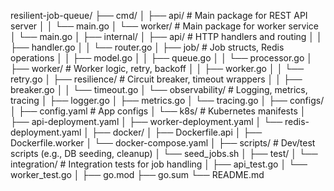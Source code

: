 resilient-job-queue/
├── cmd/
│   ├── api/              # Main package for REST API server
│   │   └── main.go
│   └── worker/           # Main package for worker service
│       └── main.go
│
├── internal/
│   ├── api/              # HTTP handlers and routing
│   │   ├── handler.go
│   │   └── router.go
│   ├── job/              # Job structs, Redis operations
│   │   ├── model.go
│   │   ├── queue.go
│   │   └── processor.go
│   ├── worker/           # Worker logic, retry, backoff
│   │   ├── worker.go
│   │   └── retry.go
│   ├── resilience/       # Circuit breaker, timeout wrappers
│   │   ├── breaker.go
│   │   └── timeout.go
│   └── observability/    # Logging, metrics, tracing
│       ├── logger.go
│       ├── metrics.go
│       └── tracing.go
│
├── configs/
│   ├── config.yaml       # App configs
│   └── k8s/              # Kubernetes manifests
│       ├── api-deployment.yaml
│       ├── worker-deployment.yaml
│       └── redis-deployment.yaml
│
├── docker/
│   ├── Dockerfile.api
│   ├── Dockerfile.worker
│   └── docker-compose.yaml
│
├── scripts/              # Dev/test scripts (e.g., DB seeding, cleanup)
│   └── seed_jobs.sh
│
├── test/
│   └── integration/      # Integration tests for job handling
│       ├── api_test.go
│       └── worker_test.go
│
├── go.mod
├── go.sum
└── README.md
